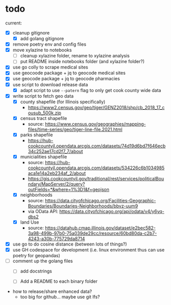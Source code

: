 # todo

current:

- [x] cleanup gitignore
  - [x] add golang gitignore
- [x] remove poetry env and config files
- [x] move xylazine to notebooks
  - [ ] cleanup xylazine folder, rename to xylazine analysis
  - [ ] put README inside notebooks folder (and xylazine folder?)
- [x] use go colly to scrape medical sites
- [x] use geocoode package + jq to geocode medical sites
- [x] use geocode package + jq to geocode pharmacies
- [x] use script to download release data
  - [x] adapt script to use `--patern` flag to only get cook county wide data
- [x] write script to fetch geo data 
  - [x] county shapefile (for Illinois specifically)
    -  https://www2.census.gov/geo/tiger/GENZ2018/shp/cb_2018_17_cousub_500k.zip
  - [x] census tract shapefile
    - source: https://www.census.gov/geographies/mapping-files/time-series/geo/tiger-line-file.2021.html
  - [x] parks shapefile
    - https://hub-cookcountyil.opendata.arcgis.com/datasets/74d19d6bd7f646ecb34c252ae17cd2f7_7/about
  - [x] municialities shapefile
    - source: https://hub-cookcountyil.opendata.arcgis.com/datasets/534226c6b1034985aca1e14a2eb234af_2/about
    - https://gis.cookcountyil.gov/traditional/rest/services/politicalBoundary/MapServer/2/query?outFields=*&where=1%3D1&f=geojson
  - [x] neighborhoods
    - source: https://data.cityofchicago.org/Facilities-Geographic-Boundaries/Boundaries-Neighborhoods/bbvz-uum9
    - via OData API: https://data.cityofchicago.org/api/odata/v4/y6yq-dbs2
  - [x] land Use
    - source: https://datahub.cmap.illinois.gov/dataset/e2bec582-3a98-499b-97b0-75a039de29cc/resource/60bd80da-c2b7-4243-a30b-775729da8714
- [x] use go to do cosine distance (between lots of things?)
- [x] use GH codespace for development (i.e. linux environment thus can use poetry for geopandas)
- [ ] comment up the golang files
  - [ ] add docstrings
  - [ ] Add a README to each binary folder


- how to release/share enhanced data?
  - too big for github... maybe use git lfs?
